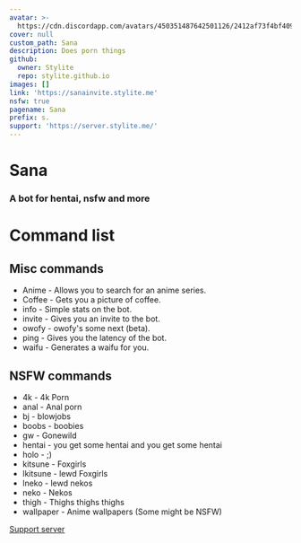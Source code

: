 ```yaml
---
avatar: >-
  https://cdn.discordapp.com/avatars/450351487642501126/2412af73f4bf409d65bb7bdca3cb9b89.png?size=2048
cover: null
custom_path: Sana
description: Does porn things
github:
  owner: Stylite
  repo: stylite.github.io
images: []
link: 'https://sanainvite.stylite.me'
nsfw: true
pagename: Sana
prefix: s.
support: 'https://server.stylite.me/'
---
```

# Sana
### A bot for hentai, nsfw and more

# Command list
## Misc commands
+ Anime - Allows you to search for an anime series.
+ Coffee - Gets you a picture of coffee.
+ info - Simple stats on the bot.
+ invite - Gives you an invite to the bot.
+ owofy - owofy's some next (beta).
+ ping - Gives you the latency of the bot.
+ waifu - Generates a waifu for you.

## NSFW commands

+ 4k - 4k Porn 
+ anal - Anal porn 
+ bj - blowjobs 
+ boobs - boobies 
+ gw - Gonewild 
+ hentai - you get some hentai and you get some hentai 
+ holo - ;)
+ kitsune - Foxgirls
+ lkitsune - lewd Foxgirls
+ lneko - lewd nekos
+ neko - Nekos
+ thigh - Thighs thighs thighs
+ wallpaper - Anime wallpapers (Some might be NSFW)

[Support server](https://server.stylite.me)

